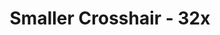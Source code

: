 ---
title: Smaller Crosshair - 32x
permalink: /article/compliance32xAddons/Smaller%20Crosshair
comments: true
comments-id: SmallerCrosshair
header-img: article/compliance32xAddons/Smaller Crosshair.png

long_text: 'Shrinks the distracting crosshair.'

authors:
  - Cyberization

download: 
  - 1.16:
    - https://github.com/Compliance-Addons/Addons/raw/master/32x/Smaller%20Crosshair/Smaller%20Crosshair%20-%201.16.zip
---